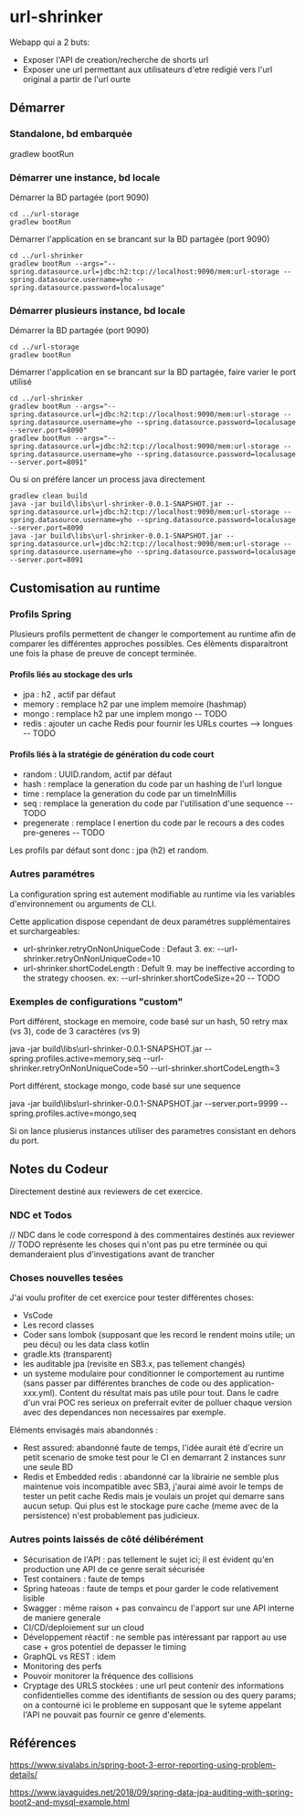 # url-shrinker

Webapp qui a 2 buts:
  * Exposer l'API de creation/recherche de shorts url
  * Exposer une url permettant aux utilisateurs d'etre redigié vers l'url original a partir de l'url ourte


## Démarrer

### Standalone, bd embarquée
gradlew bootRun

### Démarrer une instance, bd locale

Démarrer la BD partagée (port 9090)
    
    cd ../url-storage
    gradlew bootRun

Démarrer l'application en se brancant sur la BD partagée (port 9090)
    
    cd ../url-shrinker
    gradlew bootRun --args="--spring.datasource.url=jdbc:h2:tcp://localhost:9090/mem:url-storage --spring.datasource.username=yho --spring.datasource.password=localusage"

### Démarrer plusieurs instance, bd locale

Démarrer la BD partagée (port 9090)

    cd ../url-storage
    gradlew bootRun

Démarrer l'application en se brancant sur la BD partagée, faire varier le port utilisé

    cd ../url-shrinker
    gradlew bootRun --args="--spring.datasource.url=jdbc:h2:tcp://localhost:9090/mem:url-storage --spring.datasource.username=yho --spring.datasource.password=localusage --server.port=8090"
    gradlew bootRun --args="--spring.datasource.url=jdbc:h2:tcp://localhost:9090/mem:url-storage --spring.datasource.username=yho --spring.datasource.password=localusage --server.port=8091"


Ou si on préfére lancer un process java directement

    gradlew clean build
    java -jar build\libs\url-shrinker-0.0.1-SNAPSHOT.jar --spring.datasource.url=jdbc:h2:tcp://localhost:9090/mem:url-storage --spring.datasource.username=yho --spring.datasource.password=localusage --server.port=8090
    java -jar build\libs\url-shrinker-0.0.1-SNAPSHOT.jar --spring.datasource.url=jdbc:h2:tcp://localhost:9090/mem:url-storage --spring.datasource.username=yho --spring.datasource.password=localusage --server.port=8091


## Customisation au runtime

### Profils Spring
Plusieurs profils permettent de changer le comportement au runtime afin de comparer les différentes approches possibles.
Ces élèments disparaitront une fois la phase de preuve de concept terminée.

#### Profils liés au stockage des urls
  * jpa : h2 , actif par défaut
  * memory : remplace h2 par une implem memoire (hashmap)
  * mongo : remplace h2 par une implem mongo -- TODO
  * redis : ajouter un cache Redis pour fournir les URLs courtes --> longues -- TODO

#### Profils liés à la stratégie de génération du code court
  * random : UUID.random, actif par défaut
  * hash : remplace la generation du code par un hashing de l'url longue
  * time : remplace la generation du code par un timeInMillis
  * seq : remplace la generation du code par l'utilisation d'une sequence -- TODO
  * pregenerate : remplace l enertion du code par le recours a des codes pre-generes -- TODO

Les profils par défaut sont donc : jpa (h2) et random.

### Autres paramétres

La configuration spring est autement modifiable au runtime via les variables d'environnement ou arguments de CLI.

Cette application dispose cependant de deux paramétres supplémentaires et surchargeables:
  * url-shrinker.retryOnNonUniqueCode : Defaut 3. ex: --url-shrinker.retryOnNonUniqueCode=10
  * url-shrinker.shortCodeLength : Defult 9. may be ineffective according to the strategy choosen. ex: --url-shrinker.shortCodeSize=20  -- TODO


### Exemples de configurations "custom"

Port différent, stockage en memoire, code basé sur un hash, 50 retry max (vs 3), code de 3 caractéres (vs 9)

   java -jar build\libs\url-shrinker-0.0.1-SNAPSHOT.jar --spring.profiles.active=memory,seq --url-shrinker.retryOnNonUniqueCode=50 --url-shrinker.shortCodeLength=3 

Port différent, stockage mongo, code basé sur une sequence

   java -jar build\libs\url-shrinker-0.0.1-SNAPSHOT.jar --server.port=9999 --spring.profiles.active=mongo,seq 

 Si on lance plusierus instances utiliser des parametres consistant en dehors du port.

## Notes du Codeur

Directement destiné aux reviewers de cet exercice.

### NDC et Todos
// NDC dans le code correspond à des commentaires destinés aux reviewer
// TODO représente les choses qui n'ont pas pu etre terminée ou qui demanderaient plus d'investigations avant de trancher

### Choses nouvelles tesées

J'ai voulu profiter de cet exercice pour tester différentes choses:
  * VsCode
  * Les record classes
  * Coder sans lombok (supposant que les record le rendent moins utile; un peu décu) ou les data class kotlin
  * gradle.kts (transparent)
  * les auditable jpa (revisite en SB3.x, pas tellement changés)
  * un systeme modulaire pour conditionner le comportement au runtime (sans passer par différentes branches de code ou des application-xxx.yml). Content du résultat mais pas utile pour tout. Dans le cadre d'un vrai POC res serieux on preferrait eviter de polluer chaque version avec des dependances non necessaires par exemple.

Eléments envisagés mais abandonnés :
  * Rest assured: abandonné faute de temps, l'idée aurait été d'ecrire un petit scenario de smoke test pour le CI en demarrant 2 instances sunr une seule BD
  * Redis et Embedded redis : abandonné car la librairie ne semble plus maintenue vois incompatible avec SB3, j'aurai aimé avoir le temps de tester un petit cache Redis mais je voulais un projet qui demarre sans aucun setup. Qui plus est le stockage pure cache (meme avec de la persistence) n'est probablement pas judicieux.

### Autres points laissés de côté délibérément

  * Sécurisation de l'API : pas tellement le sujet ici; il est évident qu'en production une API de ce genre serait sécurisée
  * Test containers : faute de temps 
  * Spring hateoas : faute de temps et pour garder le code relativement lisible
  * Swagger : même raison + pas convaincu de l'apport sur une API interne de maniere generale
  * CI/CD/deploiement sur un cloud
  * Développement réactif : ne semble pas intéressant par rapport au use case + gros potentiel de depasser le timing
  * GraphQL vs REST : idem
  * Monitoring des perfs
  * Pouvoir monitorer la fréquence des collisions
  * Cryptage des URLS stockées : une url peut contenir des informations confidentielles comme des identifiants de session ou des query params; on a contourné ici le probleme en supposant que le syteme appelant l'API ne pouvait pas fournir ce genre d'elements.

## Références

https://www.sivalabs.in/spring-boot-3-error-reporting-using-problem-details/

https://www.javaguides.net/2018/09/spring-data-jpa-auditing-with-spring-boot2-and-mysql-example.html
